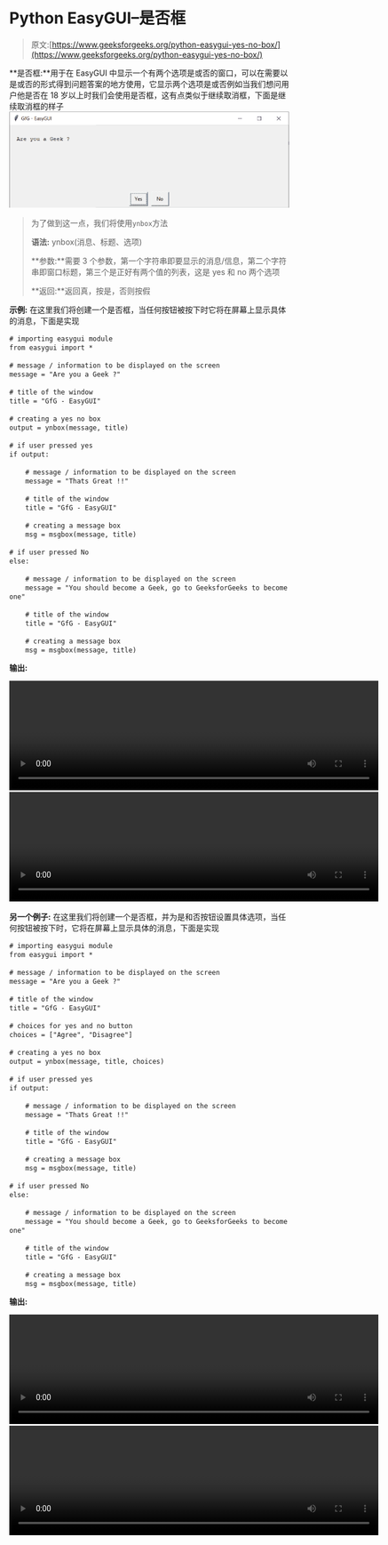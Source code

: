 # Python EasyGUI–是否框

> 原文:[https://www.geeksforgeeks.org/python-easygui-yes-no-box/](https://www.geeksforgeeks.org/python-easygui-yes-no-box/)

**是否框:**用于在 EasyGUI 中显示一个有两个选项是或否的窗口，可以在需要以是或否的形式得到问题答案的地方使用，它显示两个选项是或否例如当我们想问用户他是否在 18 岁以上时我们会使用是否框，这有点类似于继续取消框，下面是继续取消框的样子
![](img/249238dc067f485b39b53ab5291addf8.png)

> 为了做到这一点，我们将使用`ynbox`方法
> 
> **语法:** ynbox(消息、标题、选项)
> 
> **参数:**需要 3 个参数，第一个字符串即要显示的消息/信息，第二个字符串即窗口标题，第三个是正好有两个值的列表，这是 yes 和 no 两个选项
> 
> **返回:**返回真，按是，否则按假

**示例:**
在这里我们将创建一个是否框，当任何按钮被按下时它将在屏幕上显示具体的消息，下面是实现

```
# importing easygui module
from easygui import *

# message / information to be displayed on the screen
message = "Are you a Geek ?"

# title of the window
title = "GfG - EasyGUI"

# creating a yes no box
output = ynbox(message, title)

# if user pressed yes
if output:

    # message / information to be displayed on the screen
    message = "Thats Great !!"

    # title of the window
    title = "GfG - EasyGUI"

    # creating a message box
    msg = msgbox(message, title)

# if user pressed No
else:

    # message / information to be displayed on the screen
    message = "You should become a Geek, go to GeeksforGeeks to become one"

    # title of the window
    title = "GfG - EasyGUI"

    # creating a message box
    msg = msgbox(message, title)

```

**输出:**

<video class="wp-video-shortcode" id="video-479809-1" width="665" height="197" preload="metadata" controls=""><source type="video/mp4" src="https://media.geeksforgeeks.org/wp-content/uploads/20200903012108/GfG-EasyGUI-2020-09-03-01-20-35.mp4?_=1">[https://media.geeksforgeeks.org/wp-content/uploads/20200903012108/GfG-EasyGUI-2020-09-03-01-20-35.mp4](https://media.geeksforgeeks.org/wp-content/uploads/20200903012108/GfG-EasyGUI-2020-09-03-01-20-35.mp4)</video>
<video class="wp-video-shortcode" id="video-479809-2" width="665" height="197" preload="metadata" controls=""><source type="video/mp4" src="https://media.geeksforgeeks.org/wp-content/uploads/20200903012128/GfG-EasyGUI-2020-09-03-01-20-44.mp4?_=2">[https://media.geeksforgeeks.org/wp-content/uploads/20200903012128/GfG-EasyGUI-2020-09-03-01-20-44.mp4](https://media.geeksforgeeks.org/wp-content/uploads/20200903012128/GfG-EasyGUI-2020-09-03-01-20-44.mp4)</video>

**另一个例子:**
在这里我们将创建一个是否框，并为是和否按钮设置具体选项，当任何按钮被按下时，它将在屏幕上显示具体的消息，下面是实现

```
# importing easygui module
from easygui import *

# message / information to be displayed on the screen
message = "Are you a Geek ?"

# title of the window
title = "GfG - EasyGUI"

# choices for yes and no button
choices = ["Agree", "Disagree"]

# creating a yes no box
output = ynbox(message, title, choices)

# if user pressed yes
if output:

    # message / information to be displayed on the screen
    message = "Thats Great !!"

    # title of the window
    title = "GfG - EasyGUI"

    # creating a message box
    msg = msgbox(message, title)

# if user pressed No
else:

    # message / information to be displayed on the screen
    message = "You should become a Geek, go to GeeksforGeeks to become one"

    # title of the window
    title = "GfG - EasyGUI"

    # creating a message box
    msg = msgbox(message, title)

```

**输出:**

<video class="wp-video-shortcode" id="video-479809-3" width="665" height="197" preload="metadata" controls=""><source type="video/mp4" src="https://media.geeksforgeeks.org/wp-content/uploads/20200903012322/GfG-EasyGUI-2020-09-03-01-22-59.mp4?_=3">[https://media.geeksforgeeks.org/wp-content/uploads/20200903012322/GfG-EasyGUI-2020-09-03-01-22-59.mp4](https://media.geeksforgeeks.org/wp-content/uploads/20200903012322/GfG-EasyGUI-2020-09-03-01-22-59.mp4)</video>
<video class="wp-video-shortcode" id="video-479809-4" width="665" height="197" preload="metadata" controls=""><source type="video/mp4" src="https://media.geeksforgeeks.org/wp-content/uploads/20200903012128/GfG-EasyGUI-2020-09-03-01-20-44.mp4?_=4">[https://media.geeksforgeeks.org/wp-content/uploads/20200903012128/GfG-EasyGUI-2020-09-03-01-20-44.mp4](https://media.geeksforgeeks.org/wp-content/uploads/20200903012128/GfG-EasyGUI-2020-09-03-01-20-44.mp4)</video>
